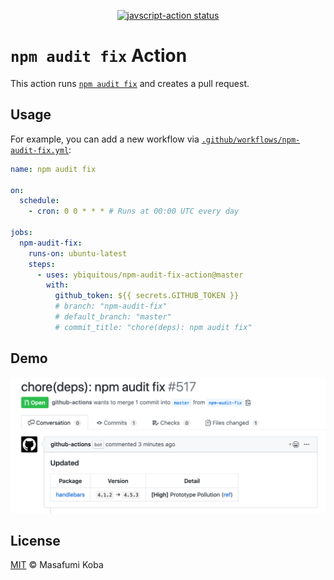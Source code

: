 <p align="center">
  <a href="https://github.com/ybiquitous/npm-audit-fix-action/actions"><img alt="javscript-action status" src="https://github.com/ybiquitous/npm-audit-fix-action/workflows/units-test/badge.svg"></a>
</p>

# `npm audit fix` Action

This action runs [`npm audit fix`](https://docs.npmjs.com/cli/audit) and creates a pull request.

## Usage

For example, you can add a new workflow via [`.github/workflows/npm-audit-fix.yml`](.github/workflows/npm-audit-fix.yml):

```yaml
name: npm audit fix

on:
  schedule:
    - cron: 0 0 * * * # Runs at 00:00 UTC every day

jobs:
  npm-audit-fix:
    runs-on: ubuntu-latest
    steps:
      - uses: ybiquitous/npm-audit-fix-action@master
        with:
          github_token: ${{ secrets.GITHUB_TOKEN }}
          # branch: "npm-audit-fix"
          # default_branch: "master"
          # commit_title: "chore(deps): npm audit fix"
```

## Demo

![A pull request for demo](demo.png)

## License

[MIT](LICENSE) © Masafumi Koba
